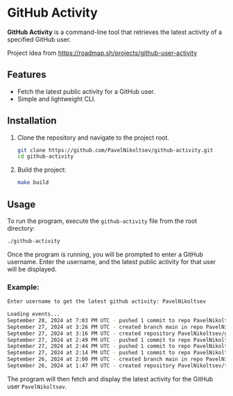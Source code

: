 # GitHub Activity

**GitHub Activity** is a command-line tool that retrieves the latest activity of a specified GitHub user.

Project idea from <https://roadmap.sh/projects/github-user-activity>

## Features

- Fetch the latest public activity for a GitHub user.
- Simple and lightweight CLI.

## Installation

1. Clone the repository and navigate to the project root.

   ```bash
   git clone https://github.com/PavelNikoltsev/github-activity.git
   cd github-activity
   ```
2. Build the project:

   ```bash
   make build
   ```

## Usage

To run the program, execute the `github-activity` file from the root directory:

```bash
./github-activity
```

Once the program is running, you will be prompted to enter a GitHub username. Enter the username, and the latest public activity for that user will be displayed.

### Example:

```bash
Enter username to get the latest github activity: PavelNikoltsev
```

```bash
Loading events...
September 28, 2024 at 7:03 PM UTC - pushed 1 commit to repo PavelNikoltsev/github-activity
September 27, 2024 at 3:26 PM UTC - created branch main in repo PavelNikoltsev/github-activity
September 27, 2024 at 3:16 PM UTC - created repository PavelNikoltsev/github-activity
September 27, 2024 at 2:49 PM UTC - pushed 1 commit to repo PavelNikoltsev/tasker
September 27, 2024 at 2:44 PM UTC - pushed 1 commit to repo PavelNikoltsev/tasker
September 27, 2024 at 2:14 PM UTC - pushed 1 commit to repo PavelNikoltsev/tasker
September 26, 2024 at 2:00 PM UTC - created branch main in repo PavelNikoltsev/task-tracker
September 26, 2024 at 1:47 PM UTC - created repository PavelNikoltsev/task-tracker
```

The program will then fetch and display the latest activity for the GitHub user `PavelNikoltsev`.
